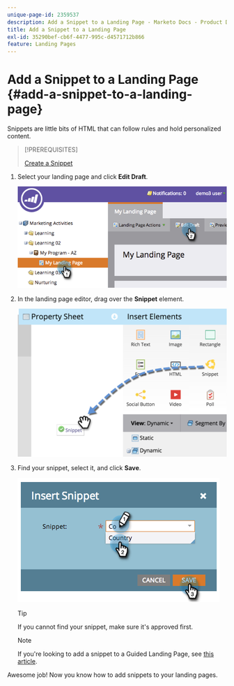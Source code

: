 ```yaml
---
unique-page-id: 2359537
description: Add a Snippet to a Landing Page - Marketo Docs - Product Documentation
title: Add a Snippet to a Landing Page
exl-id: 35290bef-cb6f-4477-995c-d4571712b866
feature: Landing Pages
---
```

# Add a Snippet to a Landing Page {#add-a-snippet-to-a-landing-page}

Snippets are little bits of HTML that can follow rules and hold personalized content.

>[!PREREQUISITES]
>
>[Create a Snippet](/help/marketo/product-docs/personalization/segmentation-and-snippets/snippets/create-a-snippet.md)

1. Select your landing page and click **Edit Draft**.

   ![](assets/image2014-9-16-15-3a4-3a28.png)

1. In the landing page editor, drag over the **Snippet** element.

   ![](assets/image2015-5-21-12-3a46-3a34.png)

1. Find your snippet, select it, and click **Save**.

   ![](assets/image2014-9-16-15-3a4-3a14.png)

   >[!TIP]
   >
   >If you cannot find your snippet, make sure it's approved first.

   >[!NOTE]
   >
   >If you're looking to add a snippet to a Guided Landing Page, see [this article](/help/marketo/product-docs/demand-generation/landing-pages/landing-page-templates/create-a-guided-landing-page-template.md).

Awesome job! Now you know how to add snippets to your landing pages.
